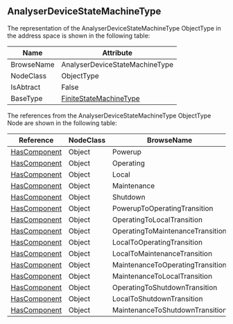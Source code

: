 <!-- objecttype -->
## AnalyserDeviceStateMachineType
The representation of the AnalyserDeviceStateMachineType ObjectType in the address space is shown in the following table:  

|Name|Attribute|
|---|---|
|BrowseName|AnalyserDeviceStateMachineType|
|NodeClass|ObjectType|
|IsAbtract|False|
|BaseType|[FiniteStateMachineType](../../../Core/Part5/ObjectTypes/FiniteStateMachineType/readme.md)|

The references from the AnalyserDeviceStateMachineType ObjectType Node are shown in the following table:  

|Reference|NodeClass|BrowseName|DataType|TypeDefinition|ModellingRule|
|---|---|---|---|---|---|
|[HasComponent](../../../Core/Part3/ReferenceTypes/HasComponent/readme.md)|Object|Powerup||[InitialStateType](../../../Core/Part5/ObjectTypes/InitialStateType/readme.md)||
|[HasComponent](../../../Core/Part3/ReferenceTypes/HasComponent/readme.md)|Object|Operating||[StateType](../../../Core/Part5/ObjectTypes/StateType/readme.md)||
|[HasComponent](../../../Core/Part3/ReferenceTypes/HasComponent/readme.md)|Object|Local||[StateType](../../../Core/Part5/ObjectTypes/StateType/readme.md)||
|[HasComponent](../../../Core/Part3/ReferenceTypes/HasComponent/readme.md)|Object|Maintenance||[StateType](../../../Core/Part5/ObjectTypes/StateType/readme.md)||
|[HasComponent](../../../Core/Part3/ReferenceTypes/HasComponent/readme.md)|Object|Shutdown||[StateType](../../../Core/Part5/ObjectTypes/StateType/readme.md)||
|[HasComponent](../../../Core/Part3/ReferenceTypes/HasComponent/readme.md)|Object|PowerupToOperatingTransition||[TransitionType](../../../Core/Part5/ObjectTypes/TransitionType/readme.md)||
|[HasComponent](../../../Core/Part3/ReferenceTypes/HasComponent/readme.md)|Object|OperatingToLocalTransition||[TransitionType](../../../Core/Part5/ObjectTypes/TransitionType/readme.md)||
|[HasComponent](../../../Core/Part3/ReferenceTypes/HasComponent/readme.md)|Object|OperatingToMaintenanceTransition||[TransitionType](../../../Core/Part5/ObjectTypes/TransitionType/readme.md)||
|[HasComponent](../../../Core/Part3/ReferenceTypes/HasComponent/readme.md)|Object|LocalToOperatingTransition||[TransitionType](../../../Core/Part5/ObjectTypes/TransitionType/readme.md)||
|[HasComponent](../../../Core/Part3/ReferenceTypes/HasComponent/readme.md)|Object|LocalToMaintenanceTransition||[TransitionType](../../../Core/Part5/ObjectTypes/TransitionType/readme.md)||
|[HasComponent](../../../Core/Part3/ReferenceTypes/HasComponent/readme.md)|Object|MaintenanceToOperatingTransition||[TransitionType](../../../Core/Part5/ObjectTypes/TransitionType/readme.md)||
|[HasComponent](../../../Core/Part3/ReferenceTypes/HasComponent/readme.md)|Object|MaintenanceToLocalTransition||[TransitionType](../../../Core/Part5/ObjectTypes/TransitionType/readme.md)||
|[HasComponent](../../../Core/Part3/ReferenceTypes/HasComponent/readme.md)|Object|OperatingToShutdownTransition||[TransitionType](../../../Core/Part5/ObjectTypes/TransitionType/readme.md)||
|[HasComponent](../../../Core/Part3/ReferenceTypes/HasComponent/readme.md)|Object|LocalToShutdownTransition||[TransitionType](../../../Core/Part5/ObjectTypes/TransitionType/readme.md)||
|[HasComponent](../../../Core/Part3/ReferenceTypes/HasComponent/readme.md)|Object|MaintenanceToShutdownTransition||[TransitionType](../../../Core/Part5/ObjectTypes/TransitionType/readme.md)||

